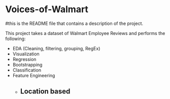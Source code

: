 # Voices-of-Walmart

#this is the README file that contains a description of the project.

This project takes a dataset of Walmart Employee Reviews and performs the following:
- EDA (Cleaning, filtering, grouping, RegEx)
- Visualization
- Regression
- Bootstrapping
- Classification
- Feature Engineering 
    - Location based
        - 